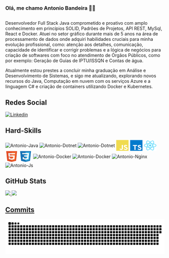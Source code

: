 ### Olá, me chamo Antonio Bandeira 👋🏻
## 
<p>Desenvolvedor Full Stack Java comprometido e proativo com amplo conhecimento em princípios SOLID,
Padrões de Projetos, API REST, MySql, React e Docker. Atuei no setor gráfico durante mais de 5 anos na área de
processamento de dados onde adquiri habilidades cruciais para minha evolução profissional, como: atenção
aos detalhes, comunicação, capacidade de identificar e corrigir problemas e a lógica de negócios para
criação de softwares com foco no atendimento de Órgãos Públicos, como por exemplo: Geração de Guias
de IPTU/ISSQN e Contas de água.</p>
<p>Atualmente estou prestes a concluir minha graduação em Análise e Desenvolvimento de Sistemas, e sigo
me atualizando, explorando novos recursos do Java, Computação em nuvem com os serviços Azure e a 
linguagem C# e criação de containers utilizando Docker e Kubernetes.</p>

## Redes Social
[![Linkedin](https://img.shields.io/badge/-LinkedIn-%230077B5?style=for-the-badge&logo=linkedin&logoColor=white)](https://www.linkedin.com/in/antoniovvbandeira)

## Hard-Skills
<div style="display: inline_block">  
  <img align="center" alt="Antonio-Java" height="35" width="40" src="https://cdn.jsdelivr.net/gh/devicons/devicon/icons/java/java-original-wordmark.svg" />
  <img align="center" alt="Antonio-Dotnet" height="35" width="40" src="https://cdn.jsdelivr.net/gh/devicons/devicon/icons/dotnetcore/dotnetcore-original.svg" />
  <img align="center" alt="Antonio-Dotnet" height="35" width="40" src="https://cdn.jsdelivr.net/gh/devicons/devicon/icons/c/c-original.svg" />
  <img align="center" alt="Antonio-Js" height="35" width="40" src="https://raw.githubusercontent.com/devicons/devicon/master/icons/javascript/javascript-plain.svg">
  <img align="center" alt="Antonio-Ts" height="35" width="40" src="https://raw.githubusercontent.com/devicons/devicon/master/icons/typescript/typescript-plain.svg">
  <img align="center" alt="Antonio-React" height="35" width="40" src="https://raw.githubusercontent.com/devicons/devicon/master/icons/react/react-original.svg">
  <img align="center" alt="Antonio-HTML" height="35" width="40" src="https://raw.githubusercontent.com/devicons/devicon/master/icons/html5/html5-original.svg">
  <img align="center" alt="Antonio-CSS" height="35" width="40" src="https://raw.githubusercontent.com/devicons/devicon/master/icons/css3/css3-original.svg">
  <img align="center" alt="Antonio-Docker" height="35" width="40" src="https://cdn.jsdelivr.net/gh/devicons/devicon/icons/docker/docker-original-wordmark.svg" />
  <img align="center" alt="Antonio-Docker" height="35" width="40"  src="https://cdn.jsdelivr.net/gh/devicons/devicon/icons/kubernetes/kubernetes-plain-wordmark.svg" />
  <img align="center" alt="Antonio-Nginx"  height="35" width="40" src="https://cdn.jsdelivr.net/gh/devicons/devicon/icons/nginx/nginx-original.svg">
  <img align="center" alt="Antonio-Js" height="35" width="40"  src="https://cdn.jsdelivr.net/gh/devicons/devicon/icons/spring/spring-original-wordmark.svg" />
      
</div>

## GitHub Stats
<div>
  <a href="https://github.com/antonioviniciusvb">
  <img height="180em" src="https://github-readme-stats.vercel.app/api?username=antonioviniciusvb&show_icons=true&theme=tokyonight">
  <img height="180em" src="https://github-readme-stats.vercel.app/api/top-langs/?username=antonioviniciusvb&hide_progress=no&theme=tokyonight">
</div>

## Commits

<picture>
  <source media="(prefers-color-scheme: dark)" srcset="https://raw.githubusercontent.com/antonioviniciusvb/antonioviniciusvb/output/github-contribution-grid-snake-dark.svg">
  <source media="(prefers-color-scheme: light)" srcset="https://raw.githubusercontent.com/antonioviniciusvb/antonioviniciusvb/output/github-contribution-grid-snake.svg">
  <img alt="github contribution grid snake animation" src="https://raw.githubusercontent.com/antonioviniciusvb/antonioviniciusvb/output/github-contribution-grid-snake.svg">
</picture>


